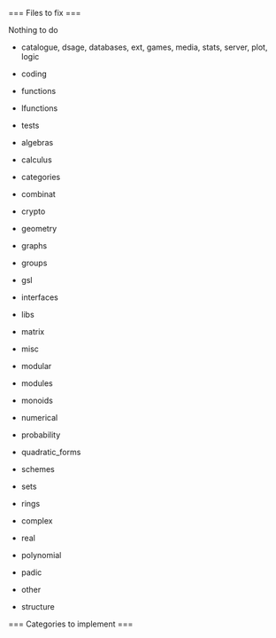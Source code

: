 === Files to fix ===

Nothing to do
 * catalogue, dsage, databases, ext, games, media, stats, server, plot, logic

 * coding
 * functions
 * lfunctions
 * tests 

 * algebras
 * calculus
 * categories
 * combinat
 * crypto
 * geometry

 * graphs
 * groups
 * gsl
 * interfaces
 * libs
 * matrix
 * misc
 * modular
 * modules
 * monoids
 * numerical
 * probability
 * quadratic_forms
 * schemes
 * sets

 * rings
  * complex
  * real
  * polynomial
  * padic
  * other


 * structure


=== Categories to implement ===
